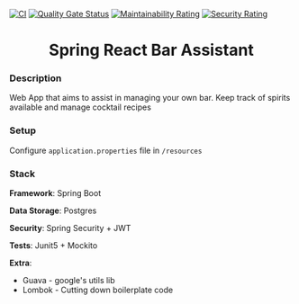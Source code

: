 [![CI](https://github.com/mityavasilyev/spring-react-bar-app/actions/workflows/build.yml/badge.svg)](https://github.com/mityavasilyev/spring-react-bar-app/actions/workflows/build.yml)
[![Quality Gate Status](https://sonarcloud.io/api/project_badges/measure?project=mityavasilyev_spring-react-bar-app&metric=alert_status)](https://sonarcloud.io/summary/new_code?id=mityavasilyev_spring-react-bar-app)
[![Maintainability Rating](https://sonarcloud.io/api/project_badges/measure?project=mityavasilyev_spring-react-bar-app&metric=sqale_rating)](https://sonarcloud.io/summary/new_code?id=mityavasilyev_spring-react-bar-app)
[![Security Rating](https://sonarcloud.io/api/project_badges/measure?project=mityavasilyev_spring-react-bar-app&metric=security_rating)](https://sonarcloud.io/summary/new_code?id=mityavasilyev_spring-react-bar-app)


<h1 align="center">
    Spring React Bar Assistant
</h1>

### Description

Web App that aims to assist in managing your own bar. Keep track of spirits available 
and manage cocktail recipes

### Setup
Configure `application.properties` file in `/resources`

### Stack
**Framework**: Spring Boot

**Data Storage**: Postgres

**Security**: Spring Security + JWT

**Tests**: Junit5 + Mockito

**Extra**:
- Guava - google's utils lib
- Lombok - Cutting down boilerplate code
